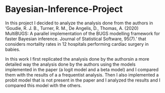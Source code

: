 # Bayesian-Inference-Project

In this project I decided to analyze the analysis done from the authors in ‘Goudie, R. J. B., Turner, R. M., De 
Angelis, D., Thomas, A. (2020) MultiBUGS: A parallel implementation of the BUGS modelling framework 
for faster Bayesian inference. Journal of Statistical Software, 95(7).’ that considers mortality rates in 12 
hospitals performing cardiac surgery in babies.

In this work I first replicated the analysis done by the authorsin a more detailed way the analysis done by the authors using the models implemented 
in the paper (a logit model and a beta model) and I compared them with the results of a a frequentist analysis. Then I also implemented a probit model that is not present in the paper and I analyzed the results and I compared this model with the others.
